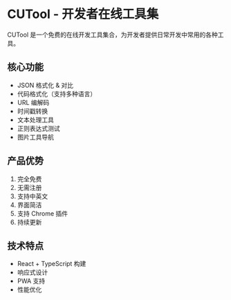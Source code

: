 # CUTool - 开发者在线工具集

CUTool 是一个免费的在线开发工具集合，为开发者提供日常开发中常用的各种工具。

## 核心功能

- JSON 格式化 & 对比
- 代码格式化（支持多种语言）
- URL 编解码
- 时间戳转换
- 文本处理工具
- 正则表达式测试
- 图片工具导航

## 产品优势

1. 完全免费
2. 无需注册
3. 支持中英文
4. 界面简洁
5. 支持 Chrome 插件
6. 持续更新

## 技术特点

- React + TypeScript 构建
- 响应式设计
- PWA 支持
- 性能优化 